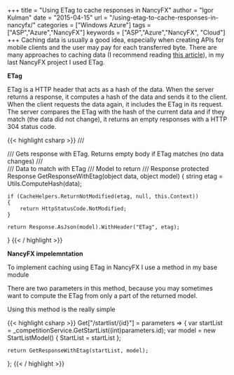 +++
title = "Using ETag to cache responses in NancyFX"
author = "Igor Kulman"
date = "2015-04-15"
url = "/using-etag-to-cache-responses-in-nancyfx/"
categories = ["Windows Azure"]
tags = ["ASP","Azure","NancyFX"]
keywords = ["ASP","Azure","NancyFX", "Cloud"]
+++
Caching data is usually a good idea, especially when creating APIs for mobile clients and the user may pay for each transferred byte. There are many approaches to caching data (I recommend reading [this article][1]), in my last NancyFX project I used ETag.

**ETag**

ETag is a HTTP header that acts as a hash of the data. When the server returns a response, it computes a hash of the data and sends it to the client. When the client requests the data again, it includes the ETag in its request. The server compares the ETag with the hash of the current data and if they match (the data did not change), it returns an empty responses with a HTTP 304 status code.

<!--more-->

{{< highlight csharp >}}
/// <summary>
/// Gets response with ETag. Returns empty body if ETag matches (no data changes)
/// </summary>
/// <param name="data">Data to match with ETag</param>
/// <param name="model">Model to return</param>
/// <returns>Response</returns>
protected Response GetResponseWithEtag(object data, object model)
{
    string etag = Utils.ComputeHash(data);

    if (CacheHelpers.ReturnNotModified(etag, null, this.Context))
    {
        return HttpStatusCode.NotModified;
    }

    return Response.AsJson(model).WithHeader("ETag", etag);
}
{{< / highlight >}}

**NancyFX impelemntation**

To implement caching using ETag in NancyFX I use a method in my base module

There are two parameters in this method, because you may sometimes want to compute the ETag from only a part of the returned model. 

Using this method is the really simple

{{< highlight csharp >}}
Get["/startlist/{id}"] = parameters =>
{
    var startList = _competitionService.GetStartList((int)parameters.id);
    var model = new StartListModel() { StartList = startList };

    return GetResponseWithEtag(startList, model);
};
{{< / highlight >}}

 [1]: http://frontendplay.com/2013/05/22/http-caching-demystified/
